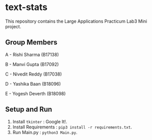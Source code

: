 # text-stats

This repository contains the Large Applications Practicum Lab3 Mini project.

## Group Members

A - Rishi Sharma (B17138)

B - Manvi Gupta (B17092)

C - Nivedit Reddy (B17038)

D - Yashika Baan (B18096)

E - Yogesh Deverth (B18098)

## Setup and Run

1. Install `tkinter` : Google It!.
2. Install Requirements : `pip3 install -r requirements.txt`.
3. Run Main.py : `python3 Main.py`.
